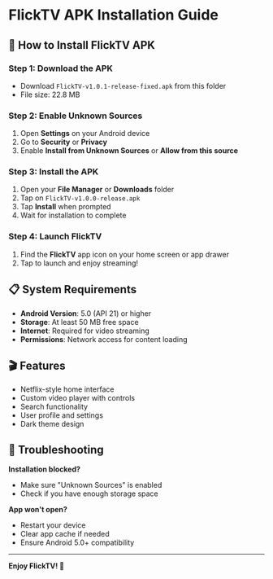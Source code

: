 # FlickTV APK Installation Guide

## 📱 How to Install FlickTV APK

### Step 1: Download the APK
- Download `FlickTV-v1.0.1-release-fixed.apk` from this folder
- File size: 22.8 MB

### Step 2: Enable Unknown Sources
1. Open **Settings** on your Android device
2. Go to **Security** or **Privacy**
3. Enable **Install from Unknown Sources** or **Allow from this source**

### Step 3: Install the APK
1. Open your **File Manager** or **Downloads** folder
2. Tap on `FlickTV-v1.0.0-release.apk`
3. Tap **Install** when prompted
4. Wait for installation to complete

### Step 4: Launch FlickTV
1. Find the **FlickTV** app icon on your home screen or app drawer
2. Tap to launch and enjoy streaming!

## 📋 System Requirements

- **Android Version**: 5.0 (API 21) or higher
- **Storage**: At least 50 MB free space
- **Internet**: Required for video streaming
- **Permissions**: Network access for content loading

## 🎬 Features

- Netflix-style home interface
- Custom video player with controls
- Search functionality
- User profile and settings
- Dark theme design

## 🔧 Troubleshooting

**Installation blocked?**
- Make sure "Unknown Sources" is enabled
- Check if you have enough storage space

**App won't open?**
- Restart your device
- Clear app cache if needed
- Ensure Android 5.0+ compatibility

---

**Enjoy FlickTV! 🍿**
